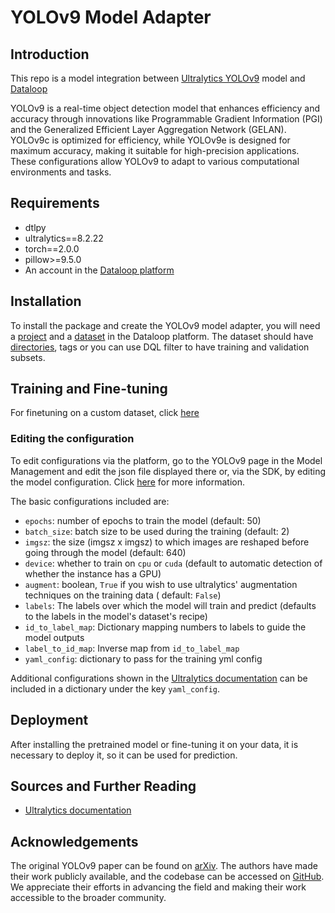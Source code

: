 # YOLOv9 Model Adapter

## Introduction

This repo is a model integration between [Ultralytics YOLOv9](https://github.com/ultralytics/ultralytics) model and [Dataloop](https://dataloop.ai/)

YOLOv9 is a real-time object detection model that enhances efficiency and accuracy through innovations like Programmable Gradient Information (PGI) and the Generalized Efficient Layer Aggregation Network (GELAN). YOLOv9c is optimized for efficiency, while YOLOv9e is designed for maximum accuracy, making it suitable for high-precision applications​. These configurations allow YOLOv9 to adapt to various computational environments and tasks.

## Requirements

- dtlpy
- ultralytics==8.2.22
- torch==2.0.0
- pillow>=9.5.0
- An account in the [Dataloop platform](https://console.dataloop.ai/)

## Installation

To install the package and create the YOLOv9 model adapter, you will need a [project](https://developers.dataloop.ai/tutorials/getting_started/sdk_overview/chapter/#to-create-a-new-project) and a [dataset](https://developers.dataloop.ai/tutorials/data_management/manage_datasets/chapter/#create-dataset) in the
Dataloop platform. The dataset should have [directories](https://developers.dataloop.ai/tutorials/data_management/manage_datasets/chapter/#create-directory), tags or you can use DQL filter to have training and validation subsets.

## Training and Fine-tuning

For finetuning on a custom dataset,
click [here](https://developers.dataloop.ai/tutorials/model_management/ai_library/chapter/#finetune-on-a-custom-dataset)

### Editing the configuration

To edit configurations via the platform, go to the YOLOv9 page in the Model Management and edit the json
file displayed there or, via the SDK, by editing the model configuration.
Click [here](https://developers.dataloop.ai/tutorials/model_management/ai_library/chapter/#model-configuration) for more
information.

The basic configurations included are:

- `epochs`: number of epochs to train the model (default: 50)
- `batch_size`: batch size to be used during the training (default: 2)
- `imgsz`: the size (imgsz x imgsz) to which images are reshaped before going through the model (default: 640)
- `device`: whether to train on `cpu` or `cuda` (default to automatic detection of whether the instance has
  a GPU)
- `augment`: boolean, `True` if you wish to use ultralytics' augmentation techniques on the training data (
  default: `False`)
- `labels`: The labels over which the model will train and predict (defaults to the labels in the model's dataset's
  recipe)
- `id_to_label_map`: Dictionary mapping numbers to labels to guide the model outputs
- `label_to_id_map`: Inverse map from `id_to_label_map`
- `yaml_config`: dictionary to pass for the training yml config

Additional configurations shown in the [Ultralytics documentation](https://docs.ultralytics.com/usage/cfg/#train) can be
included in a dictionary under the key `yaml_config`.

## Deployment

After installing the pretrained model or fine-tuning it on your data, it is necessary to deploy it, so it can be used
for prediction.

## Sources and Further Reading

- [Ultralytics documentation](https://docs.ultralytics.com/models/yolov9/)

## Acknowledgements

The original YOLOv9 paper can be found on [arXiv](https://arxiv.org/pdf/2402.13616.pdf). The authors have made their work publicly available, and the codebase can be accessed on [GitHub](https://github.com/WongKinYiu/yolov9). We appreciate their efforts in advancing the field and making their work accessible to the broader community.
